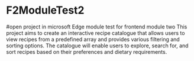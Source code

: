 # F2ModuleTest2
#open project in microsoft Edge
module test for frontend module two
This project aims to create an interactive recipe catalogue that allows users to view recipes from a predefined array and provides various filtering and sorting options. The catalogue will enable users to explore, search for, and sort recipes based on their preferences and dietary requirements.
